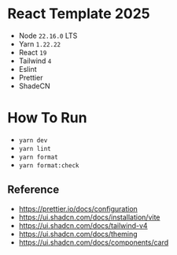 # React Template 2025

- Node `22.16.0` LTS
- Yarn `1.22.22`
- React `19`
- Tailwind `4`
- Eslint
- Prettier
- ShadeCN

# How To Run

- `yarn dev`
- `yarn lint`
- `yarn format`
- `yarn format:check`

## Reference

- https://prettier.io/docs/configuration
- https://ui.shadcn.com/docs/installation/vite
- https://ui.shadcn.com/docs/tailwind-v4
- https://ui.shadcn.com/docs/theming
- https://ui.shadcn.com/docs/components/card
